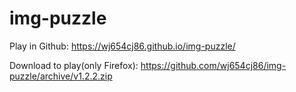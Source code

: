 # img-puzzle
Play in Github: https://wj654cj86.github.io/img-puzzle/

Download to play(only Firefox): https://github.com/wj654cj86/img-puzzle/archive/v1.2.2.zip
